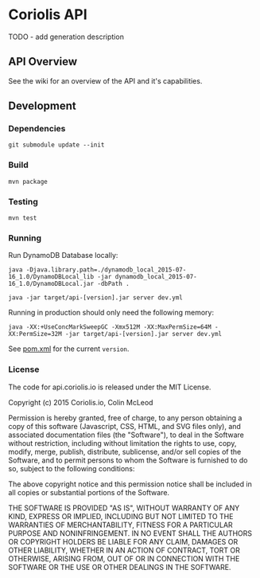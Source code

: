 # Coriolis API

TODO - add generation description


## API Overview

See the wiki for an overview of the API and it's capabilities.

## Development

### Dependencies

```
git submodule update --init
```

### Build

```
mvn package
```

### Testing

```
mvn test
```

### Running

Run DynamoDB Database locally:

```
java -Djava.library.path=./dynamodb_local_2015-07-16_1.0/DynamoDBLocal_lib -jar dynamodb_local_2015-07-16_1.0/DynamoDBLocal.jar -dbPath .
```

```
java -jar target/api-[version].jar server dev.yml
```

Running in production should only need the following memory:

```
java -XX:+UseConcMarkSweepGC -Xmx512M -XX:MaxPermSize=64M -XX:PermSize=32M -jar target/api-[version].jar server dev.yml
```

See [pom.xml](http://link_to_something) for the current `version`.

### License

The code for api.coriolis.io is released under the MIT License.

Copyright (c) 2015 Coriolis.io, Colin McLeod

Permission is hereby granted, free of charge, to any person obtaining a copy
of this software (Javascript, CSS, HTML, and SVG files only), and associated documentation files (the "Software"), to deal
in the Software without restriction, including without limitation the rights
to use, copy, modify, merge, publish, distribute, sublicense, and/or sell
copies of the Software, and to permit persons to whom the Software is
furnished to do so, subject to the following conditions:

The above copyright notice and this permission notice shall be included in
all copies or substantial portions of the Software.

THE SOFTWARE IS PROVIDED "AS IS", WITHOUT WARRANTY OF ANY KIND, EXPRESS OR
IMPLIED, INCLUDING BUT NOT LIMITED TO THE WARRANTIES OF MERCHANTABILITY,
FITNESS FOR A PARTICULAR PURPOSE AND NONINFRINGEMENT. IN NO EVENT SHALL THE
AUTHORS OR COPYRIGHT HOLDERS BE LIABLE FOR ANY CLAIM, DAMAGES OR OTHER
LIABILITY, WHETHER IN AN ACTION OF CONTRACT, TORT OR OTHERWISE, ARISING FROM,
OUT OF OR IN CONNECTION WITH THE SOFTWARE OR THE USE OR OTHER DEALINGS IN
THE SOFTWARE.